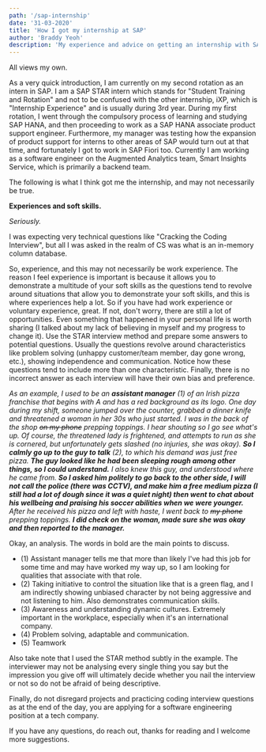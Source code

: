 ```yaml
---
path: '/sap-internship'
date: '31-03-2020'
title: 'How I got my internship at SAP'
author: 'Braddy Yeoh'
description: 'My experience and advice on getting an internship with SAP in 2nd year'
---
```


All views my own.

As a very quick introduction, I am currently on my second rotation as an intern in SAP. I am a SAP STAR intern which stands for "Student Training and Rotation" and not to be confused with the other internship, iXP, which is "Internship Experience" and is usually during 3rd year. During my first rotation, I went through the compulsory process of learning and studying SAP HANA, and then proceeding to work as a SAP HANA associate product support engineer. Furthermore, my manager was testing how the expansion of product support for interns to other areas of SAP would turn out at that time, and fortunately I got to work in SAP Fiori too. Currently I am working as a software engineer on the Augmented Analytics team, Smart Insights Service, which is primarily a backend team.

The following is what I think got me the internship, and may not necessarily be true. 

**Experiences and soft skills.**

*Seriously.*

I was expecting very technical questions like "Cracking the Coding Interview", but all I was asked in the realm of CS was what is an in-memory column database.

So, experience, and this may not necessarily be work experience. The reason I feel experience is important is because it allows you to demonstrate a multitude of your soft skills as the questions tend to revolve around situations that allow you to demonstrate your soft skills, and this is where experiences help a lot. So if you have had work experience or voluntary experience, great. If not, don't worry, there are still a lot of opportunities. Even something that happened in your personal life is worth sharing (I talked about my lack of believing in myself and my progress to change it). Use the STAR interview method and prepare some answers to potential questions. Usually the questions revolve around characteristics like problem solving (unhappy customer/team member, day gone wrong, etc.), showing independence and communication. Notice how these questions tend to include more than one characteristic. Finally, there is no incorrect answer as each interview will have their own bias and preference.

_As an example, I used to be an **assistant manager** (1) of an Irish pizza franchise that begins with A and has a red background as its logo. One day during my shift, someone jumped over the counter, grabbed a dinner knife and threatened a woman in her 30s who just started. I was in the back of the shop ~~on my phone~~ prepping toppings. I hear shouting so I go see what's up. Of course, the threatened lady is frightened, and attempts to run as she is cornered, but unfortunately gets slashed (no injuries, she was okay). **So I calmly go up to the guy to talk** (2), to which his demand was just free pizza. **The guy looked like he had been sleeping rough among other things, so I could understand.** I also knew this guy, and understood where he came from. **So I asked him politely to go back to the other side, I will not call the police (there was CCTV), and make him a free medium pizza (I still had a lot of dough since it was a quiet night) then went to chat about his wellbeing and praising his soccer abilities when we were younger.** After he received his pizza and left with haste, I went back to ~~my phone~~ prepping toppings. **I did check on the woman, made sure she was okay and then reported to the manager.**_

Okay, an analysis. The words in bold are the main points to discuss. 
- (1) Assistant manager tells me that more than likely I've had this job for some time and may have worked my way up, so I am looking for qualities that associate with that role. 
- (2) Taking initiative to control the situation like that is a green flag, and I am indirectly showing unbiased character by not being aggressive and not listening to him. Also demonstrates communication skills.
- (3) Awareness and understanding dynamic cultures. Extremely important in the workplace, especially when it's an international company.
- (4) Problem solving, adaptable and communication.
- (5) Teamwork

Also take note that I used the STAR method subtly in the example. The interviewer may not be analysing every single thing you say but the impression you give off will ultimately decide whether you nail the interview or not so do not be afraid of being descriptive.

Finally, do not disregard projects and practicing coding interview questions as at the end of the day, you are applying for a software engineering position at a tech company.

If you have any questions, do reach out, thanks for reading and I welcome more suggestions.